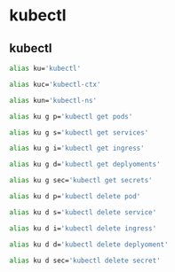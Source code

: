 # kubectl
## kubectl 
```bash
alias ku='kubectl' 
```
```bash
alias kuc='kubectl-ctx' 
```
```bash
alias kun='kubectl-ns'
```

```bash
alias ku g p='kubectl get pods'
```
```bash
alias ku g s='kubectl get services'
```
```bash
alias ku g i='kubectl get ingress'
```
```bash
alias ku g d='kubectl get deplyoments'
```
```bash
alias ku g sec='kubectl get secrets'
```

```bash
alias ku d p='kubectl delete pod'
```
```bash
alias ku d s='kubectl delete service'
```
```bash
alias ku d i='kubectl delete ingress'
```
```bash
alias ku d d='kubectl delete deplyoment'
```
```bash
alias ku d sec='kubectl delete secret'
```



